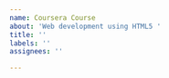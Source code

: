 ```yaml
---
name: Coursera Course
about: 'Web development using HTML5 '
title: ''
labels: ''
assignees: ''

---
```




